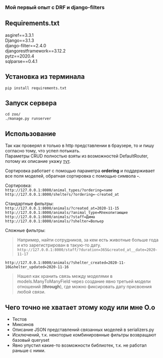 ### Мой первый опыт с DRF и django-filters

## Requirements.txt
asgiref==3.3.1   
Django==3.1.3   
django-filter==2.4.0   
djangorestframework==3.12.2   
pytz==2020.4   
sqlparse==0.4.1   

## Установка из терминала
`pip install requirements.txt`   

## Запуск сервера
`cd zoo/`   
`./manage.py runserver`   

## Использование
Так как проверял я только в http представлении в браузере, то и пишу согласно тому, что успел потыкать.   
Параметры CRUD полностью взяты из возможностей DefaultRouter, потому их описание укажу [тут](https://www.django-rest-framework.org/api-guide/routers/#defaultrouter).   

Сортировка работает с помощью параметра **ordering** и поддерживает все поля моделей, обратная сортировка с помощью символа **-**.

Сортировка:   
`http://127.0.0.1:8000/animal_types/?ordering=name`   
`http://127.0.0.1:8000/shelters/?ordering=-created_at`   

Стандартные фильтры:   
`http://127.0.0.1:8000/animals/?created_at=2020-11-15`   
`http://127.0.0.1:8000/animals/?animal_type=Млекопитающие`   
`http://127.0.0.1:8000/animals/?staff=Дима`   
`http://127.0.0.1:8000/animals/?shelter=Вольер`   


Сложные фильтры:   
>Например, найти сотрудников, за кем есть животные больше года и кто зарегистрирован в такую-то дату.
`http://127.0.0.1:8000/staff/?duration=365&created_at__date=2020-11-17`   
<!-- `http://127.0.0.1:8000/animals/?staff=Дима&linked_duration=2019-11-14` -->   
`http://127.0.0.1:8000/animals/?shelter_created=2020-11-10&shelter_updated=2020-11-16`   

>Нашел как хранить связь между моделями в models.ManyToManyField через создание явно третьей модели отношений (**through**), где можно фиксировать дату присвоения любой связи.

## Чего точно не хватает этому коду или мне O.o
* Тестов
* Миксинов
* Описание JSON представлений связанных моделей в serializers.py
* Исключений, т.к. некоторые комбинировнные фильтры возвращают базовый queryset
* Явно упустил какие-то возможности библиотек, т.к. не работал раньше с ними.


